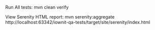 Run All tests:
mvn clean verify

View Serenity HTML report:
mvn serenity:aggregate http://localhost:63342/iownit-qa-tests/target/site/serenity/index.html